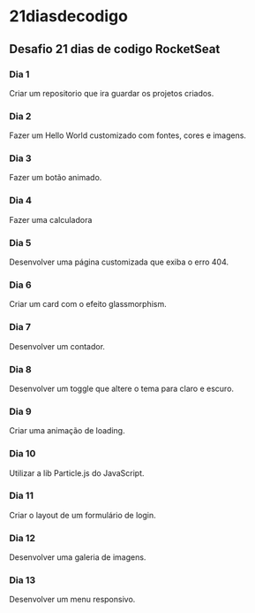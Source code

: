 # 21diasdecodigo
## Desafio 21 dias de codigo RocketSeat

### Dia 1
 Criar um repositorio que ira guardar os projetos criados.

### Dia 2
 Fazer um Hello World customizado com fontes, cores e imagens.

### Dia 3
 Fazer um botão animado.

### Dia 4
 Fazer uma calculadora

### Dia 5
 Desenvolver uma página customizada que exiba o erro 404.

### Dia 6
 Criar um card com o efeito glassmorphism.

### Dia 7
 Desenvolver um contador.

### Dia 8
 Desenvolver um toggle que altere o tema para claro e escuro.

### Dia 9
 Criar uma animação de loading.

### Dia 10
 Utilizar a lib Particle.js do JavaScript.

### Dia 11
 Criar o layout de um formulário de login.

### Dia 12
 Desenvolver uma galeria de imagens.

### Dia 13
 Desenvolver um menu responsivo.
 